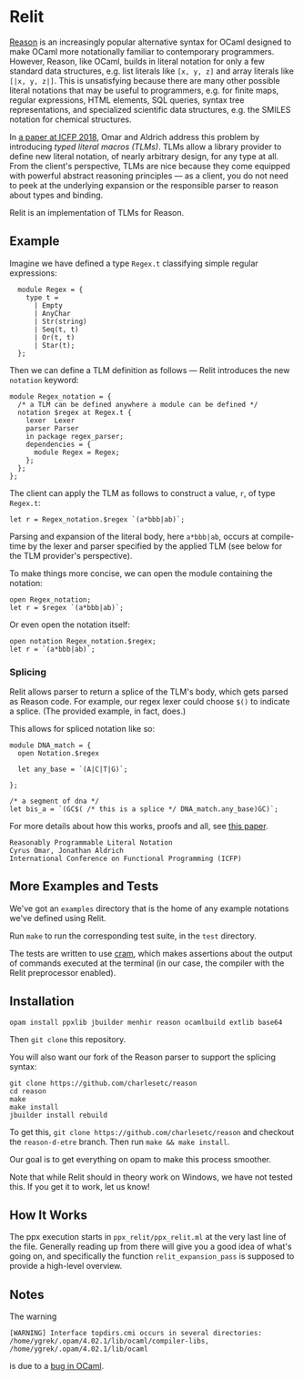 # Relit

[Reason](https://reasonml.github.io/) is an increasingly popular alternative syntax for OCaml designed to make OCaml more notationally familiar to contemporary programmers. However, Reason, like OCaml, builds in literal notation for only a few standard data structures, e.g. list literals like `[x, y, z]` and array literals like `[|x, y, z|]`. This is unsatisfying because there are many other possible literal notations that may be useful to programmers, e.g. for finite maps, regular expressions, HTML elements, SQL queries, syntax tree representations, and specialized scientific data structures, e.g. the SMILES notation for chemical structures.

In [a paper at ICFP 2018](https://github.com/cyrus-/ptsms-paper/raw/master/icfp18/omar-icfp18-final.pdf), Omar and Aldrich address this problem by introducing *typed literal macros (TLMs)*. TLMs allow a library provider to define new literal notation, of nearly arbitrary design, for any type at all. From the client's perspective, TLMs are nice because they come equipped with powerful abstract reasoning principles — as a client, you do not need to peek at the underlying expansion or the responsible parser to reason about types and binding.

Relit is an implementation of TLMs for Reason.

## Example

Imagine we have defined a type `Regex.t` classifying simple regular expressions:
```reason
  module Regex = {
    type t = 
      | Empty
      | AnyChar 
      | Str(string)
      | Seq(t, t) 
      | Or(t, t) 
      | Star(t);
  };
```

Then we can define a TLM definition as follows — Relit introduces the new `notation` keyword:
```reason
module Regex_notation = { 
  /* a TLM can be defined anywhere a module can be defined */
  notation $regex at Regex.t {
    lexer  Lexer 
    parser Parser 
    in package regex_parser;
    dependencies = {
      module Regex = Regex;
    };
  };
};
```

The client can apply the TLM as follows to construct a value, `r`, of type `Regex.t`:
```reason
let r = Regex_notation.$regex `(a*bbb|ab)`;
```
Parsing and expansion of the literal body, here `a*bbb|ab`, occurs at compile-time by the lexer and parser specified by the applied TLM (see below for the TLM provider's perspective).

To make things more concise, we can open the module containing the notation:
```reason
open Regex_notation;
let r = $regex `(a*bbb|ab)`;
```

Or even open the notation itself:
```reason
open notation Regex_notation.$regex;
let r = `(a*bbb|ab)`;
```

### Splicing

Relit allows parser to return a splice of the TLM's body, which gets parsed
as Reason code. For example, our regex lexer could choose `$()` to indicate a splice.
(The provided example, in fact, does.)

This allows for spliced notation like so:

```reason
module DNA_match = {
  open Notation.$regex

  let any_base = `(A|C|T|G)`;

};

/* a segment of dna */
let bis_a = `(GC$( /* this is a splice */ DNA_match.any_base)GC)`;
```

For more details about how this works, proofs and all, see
[this paper](https://github.com/cyrus-/ptsms-paper/raw/master/icfp18/syntax-icfp18.pdf).

```
Reasonably Programmable Literal Notation
Cyrus Omar, Jonathan Aldrich
International Conference on Functional Programming (ICFP)
```

## More Examples and Tests

We've got an `examples` directory that is the home of any example
notations we've defined using Relit.

Run `make` to run the corresponding test suite, in the `test` directory.

The tests are written to use [cram](https://bitheap.org/cram/), which makes
assertions about the output of commands executed at the terminal (in our 
case, the compiler with the Relit preprocessor enabled).

## Installation

```opam install ppxlib jbuilder menhir reason ocamlbuild extlib base64```

Then `git clone` this repository.

You will also want our fork of the Reason parser to support the
splicing syntax:

```
git clone https://github.com/charlesetc/reason
cd reason
make
make install
jbuilder install rebuild 
```

To get this, `git clone https://github.com/charlesetc/reason`
and checkout the `reason-d-etre` branch. Then run `make && make install`.

Our goal is to get everything on opam to make this process smoother.

Note that while Relit should in theory work on Windows, we have not tested
this. If you get it to work, let us know!

## How It Works

The ppx execution starts in `ppx_relit/ppx_relit.ml` at the very last line
of the file. Generally reading up from there will give you a good idea
of what's going on, and specifically the function `relit_expansion_pass`
is supposed to provide a high-level overview.


## Notes
The warning 

```[WARNING] Interface topdirs.cmi occurs in several directories: /home/ygrek/.opam/4.02.1/lib/ocaml/compiler-libs, /home/ygrek/.opam/4.02.1/lib/ocaml```

is due to a [bug in OCaml](https://caml.inria.fr/mantis/view.php?id=6754).

